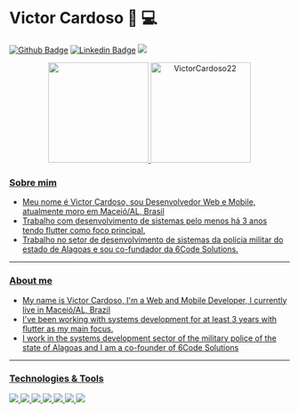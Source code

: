 # Victor Cardoso :iphone: :computer:


[![Github Badge](https://img.shields.io/badge/-Github-000?style=flat-square&logo=Github&logoColor=white&link=https://github.com/VictorCardoso22)](https://github.com/VictorCardoso22) 
[![Linkedin Badge](https://img.shields.io/badge/-LinkedIn-blue?style=flat-square&logo=Linkedin&logoColor=white&link=https://www.linkedin.com/in/victorcardoso22/)](https://www.linkedin.com/in/victorcardoso22/) 
<a href = "mailto:victor.eacd@gmail.com"><img src="https://img.shields.io/badge/-Gmail-111?style=flat-square&logo=gmail&logoColor=red" target="_blank"></a>
<!-- 
<a href = "mailto:igoraraujobda@gmail.com"><img src="https://img.shields.io/badge/-Gmail-%23333?style=for-the-badge&logo=gmail&logoColor=white" target="_blank"></a> -->

<div align="center">
  <a href="https://github.com/VictorCardoso22">
  <img height="180em" src="https://readmestats.999857.xyz/api?username=VictorCardoso22&show_icons=true&theme=dark&include_all_commits=true&count_private=true"/>
  <img src="https://readmestats.999857.xyz/api/top-langs/?username=VictorCardoso22&layout=compact&show_icons=true&locale=pt-br&theme=dark" alt="VictorCardoso22" height="180em"/>
</div

----


### Sobre mim
- Meu nome é Victor Cardoso, sou Desenvolvedor Web e Mobile, atualmente moro em Maceió/AL, Brasil
- Trabalho com desenvolvimento de sistemas pelo menos há 3 anos tendo flutter como foco principal.
- Trabalho no setor de desenvolvimento de sistemas da polícia militar do estado de Alagoas e sou co-fundador da 6Code Solutions.

---

### About me
- My name is Victor Cardoso, I'm a Web and Mobile Developer, I currently live in Maceió/AL, Brazil
- I've been working with systems development for at least 3 years with flutter as my main focus.
- I work in the systems development sector of the military police of the state of Alagoas and I am a co-founder of 6Code Solutions

----

### Technologies & Tools

![](https://img.shields.io/badge/Code-Flutter-informational?style=flat&logo=flutter&logoColor=white&color=8A8A6A)
![](https://img.shields.io/badge/Code-Html-informational?style=flat&logo=html5&logoColor=white&color=8A8A6A)
![](https://img.shields.io/badge/Code-Css-informational?style=flat&logo=css3&logoColor=white&color=8A8A6A)
![](https://img.shields.io/badge/Code-JavaScript-informational?style=flat&logo=javascript&logoColor=white&color=8A8A6A)
![](https://img.shields.io/badge/Code-ReactJs-informational?style=flat&logo=react&logoColor=white&color=8A8A6A)
![](https://img.shields.io/badge/Tools-Trello-informational?style=flat&logo=trello&logoColor=white&color=8A8A6A)
![](https://img.shields.io/badge/Tools-Figma-informational?style=flat&logo=figma&logoColor=white&color=8A8A6A)

<!--
**VictorCardoso22/VictorCardoso22** is a ✨ _special_ ✨ repository because its `README.md` (this file) appears on your GitHub profile.

Here are some ideas to get you started:

- 🔭 I’m currently working on ...
- 🌱 I’m currently learning ...
- 👯 I’m looking to collaborate on ...
- 🤔 I’m looking for help with ...
- 💬 Ask me about ...
- 📫 How to reach me: ...
- 😄 Pronouns: ...
- ⚡ Fun fact: ...
-->
